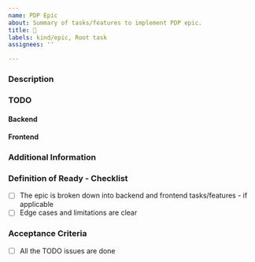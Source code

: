 ```yaml
---
name: PDP Epic
about: Summary of tasks/features to implement PDP epic.
title: 🎯
labels: kind/epic, Root task
assignees: ''

---
```


### Description
<!-- Please, describe the epic to be worked at or add link to PDP item -->
<!-- - [ ] <PDP item link> -->
<!-- - [ ] <Design issue> -->

### TODO
<!-- Add links to all related frontend and backend issues here -->
#### Backend
<!-- * [ ] #<issue-number> -->
#### Frontend
<!-- * [ ] #<issue-number> -->

### Additional Information
<!-- Dependency, affected components, targeted release -->

### Definition of Ready - Checklist

- [ ] The epic is broken down into backend and frontend tasks/features - if applicable
- [ ] Edge cases and limitations are clear

### Acceptance Criteria
<!-- The assignee can add additional Acceptance Criteria -->
- [ ] All the TODO issues are done
